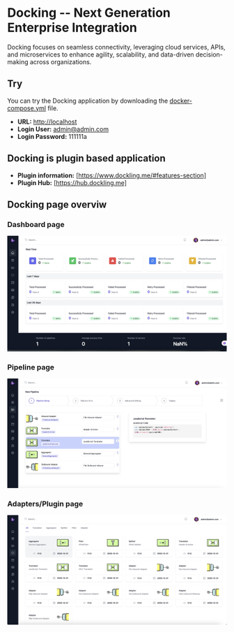 # Docking -- Next Generation Enterprise Integration  

Docking focuses on seamless connectivity, leveraging cloud services, APIs, and microservices to enhance agility, scalability, and data-driven decision-making across organizations.  

## Try  

You can try the Docking application by downloading the [docker-compose.yml](path/to/your/docker-compose.yml) file.  

- **URL:** [http://localhost](http://localhost)  
- **Login User:** admin@admin.com  
- **Login Password:** 111111a  

## Docking is plugin based application
- **Plugin information:** [https://www.dockling.me/#features-section]
- **Plugin Hub:** [https://hub.dockling.me]

## Docking page overviw
### Dashboard page
![Dashboard](dashboard.jpg)  

### Pipeline page
![Pipeline](pipeline.jpg) 

### Adapters/Plugin page
![Pipeline](adapters.jpg)
